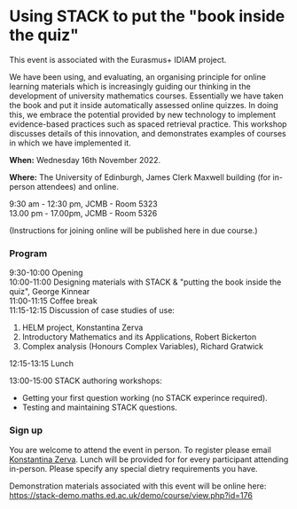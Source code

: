# Using STACK to put the "book inside the quiz"

This event is associated with the Eurasmus+ IDIAM project.

We have been using, and evaluating, an organising principle for online learning materials which is increasingly guiding our thinking in the development of university mathematics courses. Essentially we have taken the book and put it inside automatically assessed online quizzes. In doing this, we embrace the potential provided by new technology to implement evidence-based practices such as spaced retrieval practice.  This workshop discusses details of this innovation, and demonstrates examples of courses in which we have implemented it.

**When:** Wednesday 16th November 2022.

**Where:** The University of Edinburgh, James Clerk Maxwell building (for in-person attendees) and online.

9:30 am - 12:30 pm, JCMB - Room 5323<br/>
13.00 pm - 17.00pm, JCMB - Room 5326

(Instructions for joining online will be published here in due course.)

### Program 

9:30-10:00 Opening<br/>
10:00-11:00 Designing materials with STACK & "putting the book inside the quiz", George Kinnear<br/>
11:00-11:15 Coffee break<br/>
11:15-12:15 Discussion of case studies of use:<br/>

1. HELM project, Konstantina Zerva
2. Introductory Mathematics and its Applications, Robert Bickerton 
3. Complex analysis (Honours Complex Variables), Richard Gratwick
              
12:15-13:15 Lunch

13:00-15:00 STACK authoring workshops: 
- Getting your first question working (no STACK experince required).
- Testing and maintaining STACK questions.

### Sign up

You are welcome to attend the event in person.  To register please email <a href="mailto:K.Zerva@ed.ac.uk">Konstantina Zerva</a>.  Lunch will be provided for for every participant attending in-person.  Please specify any special dietry requirements you have.

Demonstration materials associated with this event will be online here:  <https://stack-demo.maths.ed.ac.uk/demo/course/view.php?id=176>
